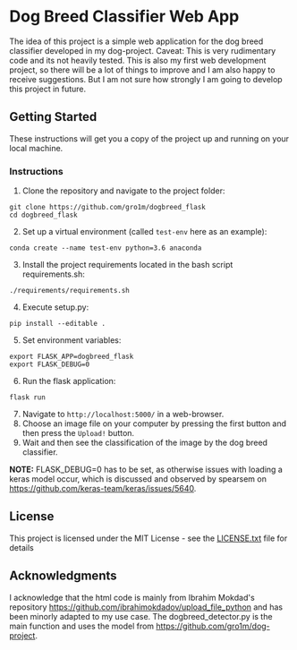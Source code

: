 # Dog Breed Classifier Web App

The idea of this project is a simple web application for the dog breed classifier developed in my dog-project. Caveat: This is very rudimentary code and its not heavily tested. This is also my first web development project, so there will be a lot of things to improve and I am also happy to receive suggestions. But I am not sure how strongly I am going to develop this project in future.

## Getting Started

These instructions will get you a copy of the project up and running on your local machine.

### Instructions

1. Clone the repository and navigate to the project folder:
```	
git clone https://github.com/gro1m/dogbreed_flask
cd dogbreed_flask
```
2. Set up a virtual environment (called `test-env` here as an example):
```
conda create --name test-env python=3.6 anaconda
```
3. Install the project requirements located in the bash script requirements.sh:
```
./requirements/requirements.sh
```
4. Execute setup.py:
```
pip install --editable .
```
5. Set environment variables:
```
export FLASK_APP=dogbreed_flask
export FLASK_DEBUG=0
```
6. Run the flask application:
```
flask run 
```
7. Navigate to `http://localhost:5000/` in a web-browser.
8. Choose an image file on your computer by pressing the first button and then press the `Upload!` button.
9. Wait and then see the classification of the image by the dog breed classifier.

__NOTE:__ FLASK_DEBUG=0 has to be set, as otherwise issues with loading a keras model occur, which is discussed and observed by spearsem on https://github.com/keras-team/keras/issues/5640.

## License

This project is licensed under the MIT License - see the [LICENSE.txt](LICENSE.txt) file for details

## Acknowledgments

I acknowledge that the html code is mainly from Ibrahim Mokdad's repository https://github.com/ibrahimokdadov/upload_file_python and has been minorly adapted to my use case. The dogbreed_detector.py is the main function and uses the model from https://github.com/gro1m/dog-project.